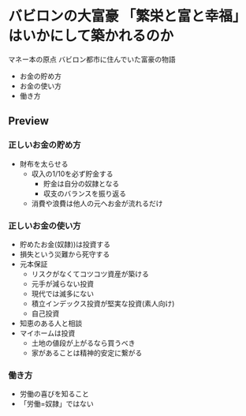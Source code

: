 # バビロンの大富豪 「繁栄と富と幸福」はいかにして築かれるのか

マネー本の原点
バビロン都市に住んでいた富豪の物語

- お金の貯め方
- お金の使い方
- 働き方

## Preview

### 正しいお金の貯め方

- 財布を太らせる
  - 収入の1/10を必ず貯金する
    - 貯金は自分の奴隷となる
    - 収支のバランスを振り返る
  - 消費や浪費は他人の元へお金が流れるだけ

### 正しいお金の使い方

- 貯めたお金(奴隷))は投資する
- 損失という災難から死守する
- 元本保証
  - リスクがなくてコツコツ資産が築ける
  - 元手が減らない投資
  - 現代では滅多にない
  - 積立インデックス投資が堅実な投資(素人向け)
  - 自己投資
- 知恵のある人と相談
- マイホームは投資
  - 土地の値段が上がるなら買うべき
  - 家があることは精神的安定に繋がる

### 働き方

- 労働の喜びを知ること
- 「労働=奴隷」ではない
